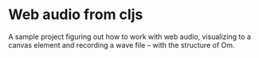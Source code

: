 # Web audio from cljs

A sample project figuring out how to work with web audio, visualizing to a canvas element
and recording a wave file – with the structure of Om.

